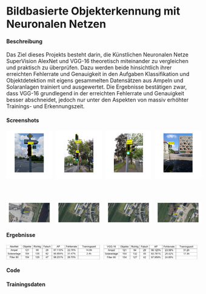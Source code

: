 # Bildbasierte Objekterkennung mit Neuronalen Netzen

#### Beschreibung
Das Ziel dieses Projekts besteht darin, die Künstlichen Neuronalen Netze SuperVision AlexNet und VGG-16 theoretisch miteinander zu vergleichen und praktisch zu überprüfen. Dazu werden beide hinsichtlich ihrer erreichten Fehlerrate und Genauigkeit in den Aufgaben Klassifikation und Objektdetektion mit eigens gesammelten Datensätzen aus Ampeln und Solaranlagen trainiert und ausgewertet.  Die Ergebnisse bestätigen zwar, dass VGG-16 grundlegend in der erreichten Fehlerrate und Genauigkeit besser abschneidet, jedoch nur unter den Aspekten von massiv erhöhter Trainings- und Erkennungszeit.

#### Screenshots

<div style="display:flex;" >
<img  src="raw/ampel1.jpg" width="24%" >
<img style="margin-left:10px;" src="raw/ampel2.jpg" width="24%" >
<img style="margin-left:10px;" src="raw/ampel3.jpg" width="24%" >
<img style="margin-left:10px;" src="raw/ampel4.jpg" width="24%" >
</div>

<br><br>

<div style="display:flex;" >
<img  src="raw/solar1.jpg" width="24%" >
<img style="margin-left:10px;" src="raw/solar2.jpg" width="24%" >
<img style="margin-left:10px;" src="raw/solar2.jpg" width="24%" >
<img style="margin-left:10px;" src="raw/solar3.jpg" width="24%" >
</div>

#### Ergebnisse
<div style="display:flex;" >
<img  src="raw/ergebnis1.PNG" width="49%" >
<img style="margin-left:10px;" src="raw/ergebnis2.PNG" width="49%" >
</div>

#### Code

#### Trainingsdaten


